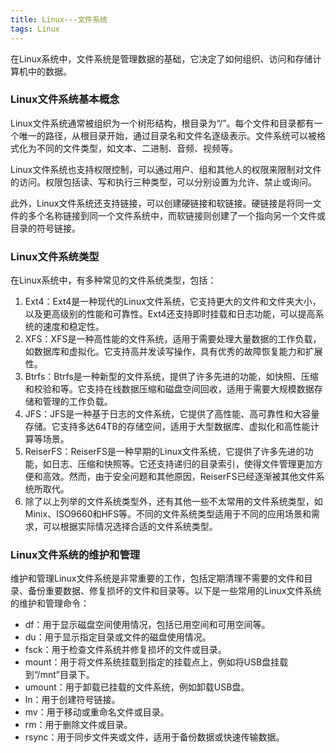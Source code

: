 ```yaml
---
title: Linux---文件系统
tags: Linux
---
```


在Linux系统中，文件系统是管理数据的基础，它决定了如何组织、访问和存储计算机中的数据。<!--more-->

### Linux文件系统基本概念
Linux文件系统通常被组织为一个树形结构，根目录为“/”。每个文件和目录都有一个唯一的路径，从根目录开始，通过目录名和文件名逐级表示。文件系统可以被格式化为不同的文件类型，如文本、二进制、音频、视频等。

Linux文件系统也支持权限控制，可以通过用户、组和其他人的权限来限制对文件的访问。权限包括读、写和执行三种类型，可以分别设置为允许、禁止或询问。

此外，Linux文件系统还支持链接，可以创建硬链接和软链接。硬链接是将同一文件的多个名称链接到同一个文件系统中，而软链接则创建了一个指向另一个文件或目录的符号链接。

### Linux文件系统类型
在Linux系统中，有多种常见的文件系统类型，包括：

1. Ext4：Ext4是一种现代的Linux文件系统，它支持更大的文件和文件夹大小，以及更高级别的性能和可靠性。Ext4还支持即时挂载和日志功能，可以提高系统的速度和稳定性。
2. XFS：XFS是一种高性能的文件系统，适用于需要处理大量数据的工作负载，如数据库和虚拟化。它支持高并发读写操作，具有优秀的故障恢复能力和扩展性。
3. Btrfs：Btrfs是一种新型的文件系统，提供了许多先进的功能，如快照、压缩和校验和等。它支持在线数据压缩和磁盘空间回收，适用于需要大规模数据存储和管理的工作负载。
4. JFS：JFS是一种基于日志的文件系统，它提供了高性能、高可靠性和大容量存储。它支持多达64TB的存储空间，适用于大型数据库、虚拟化和高性能计算等场景。
5. ReiserFS：ReiserFS是一种早期的Linux文件系统，它提供了许多先进的功能，如日志、压缩和快照等。它还支持递归的目录索引，使得文件管理更加方便和高效。然而，由于安全问题和其他原因，ReiserFS已经逐渐被其他文件系统所取代。
6. 除了以上列举的文件系统类型外，还有其他一些不太常用的文件系统类型，如Minix、ISO9660和HFS等。不同的文件系统类型适用于不同的应用场景和需求，可以根据实际情况选择合适的文件系统类型。

### Linux文件系统的维护和管理
维护和管理Linux文件系统是非常重要的工作，包括定期清理不需要的文件和目录、备份重要数据、修复损坏的文件和目录等。以下是一些常用的Linux文件系统的维护和管理命令：

- df：用于显示磁盘空间使用情况，包括已用空间和可用空间等。
- du：用于显示指定目录或文件的磁盘使用情况。
- fsck：用于检查文件系统并修复损坏的文件或目录。
- mount：用于将文件系统挂载到指定的挂载点上，例如将USB盘挂载到“/mnt”目录下。
- umount：用于卸载已挂载的文件系统，例如卸载USB盘。
- ln：用于创建符号链接。
- mv：用于移动或重命名文件或目录。
- rm：用于删除文件或目录。
- rsync：用于同步文件夹或文件，适用于备份数据或快速传输数据。